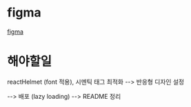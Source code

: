 
# figma
[figma](https://www.figma.com/file/VdqnJ2uhOuZA9jhywhxCsX/Like-Reddit?node-id=8-70&t=WSYYUJuWCmMMVJgE-0)

# 해야할일

reactHelmet (font 적용), 시멘틱 태그 최적화
--> 반응형 디자인 설정

--> 배포 (lazy loading)
--> README 정리